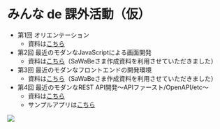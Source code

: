 # みんな de 課外活動（仮）
- 第1回 オリエンテーション
  - 資料は[こちら](/1st_orientation/overviewofactivities.pdf)
- 第2回 最近のモダンなJavaScriptによる画面開発
  - 資料は[こちら](/2nd_javascriptfw/modern_javascript.pdf)（SaWaBeさま作成資料を利用させていただきました）
- 第3回 最近のモダンなフロントエンドの開発環境
  - 資料は[こちら](/3rd_frontenddev/modern_frontend_development.pdf)（SaWaBeさま作成資料を利用させていただきました）
- 第4回 最近のモダンなREST API開発～APIファースト/OpenAPI/etc～
  - 資料は[こちら](/4th_restapi/doc/modern_restapi_development_publicversion.pdf)
  - サンプルアプリは[こちら](/4th_restapi)
<p align="left">
  <img src="https://user-images.githubusercontent.com/60466339/110200048-304a2f00-7e9f-11eb-9760-59b9fad4a440.png">
</p>
